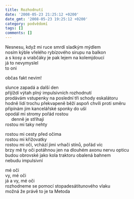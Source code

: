 ```yaml
---
title: Rozhodnutí
date: '2008-05-23 21:25:12 +0200'
date_gmt: '2008-05-23 19:25:12 +0200'
category: podvědomí
tags: []
comments: []
---
```

<p>Nesnesu, když mi ruce smrdí sladkým mýdlem<br />
nosím kýble vřelého rybízového sirupu na balkon<br />
a s kosy a vrabčáky je pak lejem na kolemjdoucí<br />
já to nevymyslel<br />
to oni</p>
<p>občas fakt nevim!</p>
<p>slunce zapadá a další den<br />
přijíždí výtah plný impulsivních rozhodnutí<br />
prodávám vstupenky na poslední tři schody eskalátoru<br />
hodně lidí trochu překvapeně běží aspoň chvíli proti směru<br />
připínám jim kancelářské sponky do uší<br />
opodál mi stromy pořád rostou<br />
&nbsp;&nbsp;&nbsp;&nbsp;&nbsp;denně je stříhají<br />
rostou mi taky nehty</p>
<p>rostou mi cesty před očima<br />
rostou mi křižovatky<br />
rostou mi oči, vchází jimi vrhači stínů, pořád víc<br />
brzy mě ty oči potáhnou jen na dlouhém axonu nervu opticu<br />
budou obrovské jako kola traktoru obalená bahnem<br />
nebudu impulsivní</p>
<p>mé oči<br />
vy, mé oči<br />
já a vy, mé oči<br />
rozhodneme se pomocí stopadesátitunového vlaku<br />
možná že právě to je ta Metoda</p>
